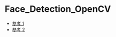 # Face_Detection_OpenCV

- [参考 1](https://note.nkmk.me/python-opencv-face-detection-haar-cascade/)
- [参考 2](http://labs.eecs.tottori-u.ac.jp/sd/Member/oyamada/OpenCV/html/py_tutorials/py_objdetect/py_face_detection/py_face_detection.html)
